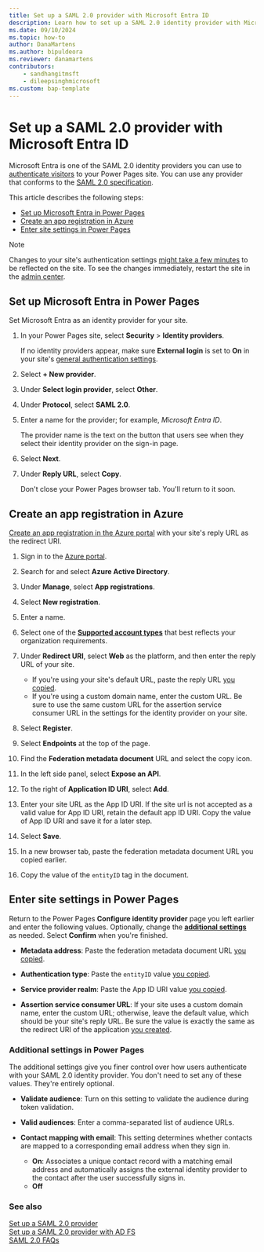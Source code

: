 ```yaml
---
title: Set up a SAML 2.0 provider with Microsoft Entra ID
description: Learn how to set up a SAML 2.0 identity provider with Microsoft Entra ID use with sites you create with Microsoft Power Pages.
ms.date: 09/10/2024
ms.topic: how-to
author: DanaMartens
ms.author: bipuldeora
ms.reviewer: danamartens
contributors:
    - sandhangitmsft
    - dileepsinghmicrosoft
ms.custom: bap-template
---
```


# Set up a SAML 2.0 provider with Microsoft Entra ID

Microsoft Entra is one of the SAML 2.0 identity providers you can use to [authenticate visitors](configure-site.md) to your Power Pages site. You can use any provider that conforms to the [SAML 2.0 specification](https://docs.oasis-open.org/security/saml/Post2.0/sstc-saml-tech-overview-2.0-cd-02.html).

This article describes the following steps:

- [Set up Microsoft Entra in Power Pages](#set-up-microsoft-entra-in-power-pages)
- [Create an app registration in Azure](#create-an-app-registration-in-azure)
- [Enter site settings in Power Pages](#enter-site-settings-in-power-pages)

> [!NOTE]
> Changes to your site's authentication settings [might take a few minutes](/power-apps/maker/portals/admin/clear-server-side-cache#caching-changes-for-portals-with-version-926x-or-later) to be reflected on the site. To see the changes immediately, restart the site in the [admin center](../../admin/admin-overview.md).

## Set up Microsoft Entra in Power Pages

Set Microsoft Entra as an identity provider for your site.

1. In your Power Pages site, select **Security** > **Identity providers**.

    If no identity providers appear, make sure **External login** is set to **On** in your site's [general authentication settings](configure-site.md#select-general-authentication-settings).

1. Select **+ New provider**.

1. Under **Select login provider**, select **Other**.

1. Under **Protocol**, select **SAML 2.0**.

1. Enter a name for the provider; for example, *Microsoft Entra ID*.

    The provider name is the text on the button that users see when they select their identity provider on the sign-in page.

1. Select **Next**.

1. Under **Reply URL**, select **Copy**.

    Don't close your Power Pages browser tab. You'll return to it soon.

## Create an app registration in Azure

[Create an app registration in the Azure portal](/azure/active-directory/develop/quickstart-register-app) with your site's reply URL as the redirect URI.

1. Sign in to the [Azure portal](https://portal.azure.com).

1. Search for and select **Azure Active Directory**.

1. Under **Manage**, select **App registrations**.

1. Select **New registration**.

1. Enter a name.

1. Select one of the [**Supported account types**](/azure/active-directory/develop/quickstart-register-app) that best reflects your organization requirements.

1. Under **Redirect URI**, select **Web** as the platform, and then enter the reply URL of your site.

    - If you're using your site's default URL, paste the reply URL [you copied](#set-up-microsoft-entra-in-power-pages).
    - If you're using a custom domain name, enter the custom URL. Be sure to use the same custom URL for the assertion service consumer URL in the settings for the identity provider on your site.

1. Select **Register**.

1. Select **Endpoints** at the top of the page.

1. Find the **Federation metadata document** URL and select the copy icon.

1. In the left side panel, select **Expose an API**.

1. To the right of **Application ID URI**, select **Add**.

1. Enter your site URL as the App ID URI. If the site url is not accepted as a valid value for App ID URI, retain the default app ID URI. Copy the value of App ID URI and save it for a later step.

1. Select **Save**.

1. In a new browser tab, paste the federation metadata document URL you copied earlier.

1. Copy the value of the `entityID` tag in the document.

## Enter site settings in Power Pages

Return to the Power Pages **Configure identity provider** page you left earlier and enter the following values. Optionally, change the [**additional settings**](#additional-settings-in-power-pages) as needed. Select **Confirm** when you're finished.

- **Metadata address**: Paste the federation metadata document URL [you copied](#create-an-app-registration-in-azure).

- **Authentication type**: Paste the `entityID` value [you copied](#create-an-app-registration-in-azure).

- **Service provider realm**: Paste the App ID URI value [you copied](#create-an-app-registration-in-azure). 

- **Assertion service consumer URL**: If your site uses a custom domain name, enter the custom URL; otherwise, leave the default value, which should be your site's reply URL. Be sure the value is exactly the same as the redirect URI of the application [you created](#create-an-app-registration-in-azure).

### Additional settings in Power Pages

The additional settings give you finer control over how users authenticate with your SAML 2.0 identity provider. You don't need to set any of these values. They're entirely optional.

- **Validate audience**: Turn on this setting to validate the audience during token validation.

- **Valid audiences**: Enter a comma-separated list of audience URLs.

- **Contact mapping with email**: This setting determines whether contacts are mapped to a corresponding email address when they sign in.

  - **On**: Associates a unique contact record with a matching email address and automatically assigns the external identity provider to the contact after the user successfully signs in.
  - **Off**

### See also

[Set up a SAML 2.0 provider](saml2-provider.md)  
[Set up a SAML 2.0 provider with AD FS](saml2-settings.md)  
[SAML 2.0 FAQs](saml2-faqs.md)
